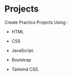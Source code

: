 # Projects

Create Practice Projects Using :

- HTML
- CSS
- JavaScript.

- Bootstrap
- Tailwind CSS.
